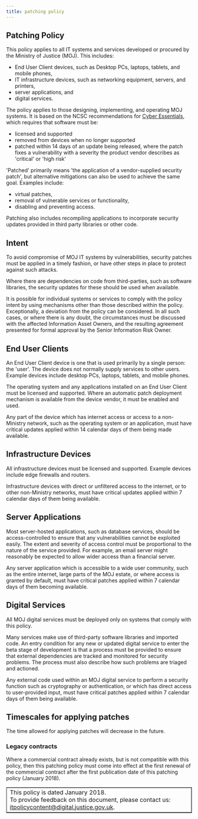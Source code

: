 ```yaml
---
title: patching policy
---
```


## Patching Policy

This policy applies to all IT systems and services developed or procured by the Ministry of Justice (MOJ). This includes: 

- End User Client devices, such as Desktop PCs, laptops, tablets, and mobile phones, 
- IT infrastructure devices, such as networking equipment, servers, and printers,
- server applications, and
- digital services. 

The policy applies to those designing, implementing, and operating MOJ systems. It is based on the NCSC recommendations for [Cyber Essentials](https://www.cyberessentials.ncsc.gov.uk/requirements-for-it-infrastructure.html), which requires that software must be:

- licensed and supported
- removed from devices when no longer supported
- patched within 14 days of an update being released, where the patch fixes a vulnerability with a severity the product vendor describes as 'critical' or 'high risk'

'Patched' primarily means 'the application of a vendor-supplied security patch', but alternative mitigations can also be used to achieve the same goal. Examples include: 

- virtual patches, 
- removal of vulnerable services or functionality,
- disabling and preventing access. 

Patching also includes recompiling applications to incorporate security updates provided in third party libraries or other code.

## Intent

To avoid compromise of MOJ IT systems by vulnerabilities, security patches must be applied in a timely fashion, or have other steps in place to protect against such attacks. 

Where there are dependencies on code from third-parties, such as software libraries, the security updates for these should be used when available.

It is possible for individual systems or services to comply with the policy intent by using mechanisms other than those described within the policy. Exceptionally, a deviation from the policy can be considered. In all such cases, or where there is any doubt, the circumstances must be discussed with the affected Information Asset Owners, and the resulting agreement presented for formal approval by the Senior Information Risk Owner.

## End User Clients

An End User Client device is one that is used primarily by a single person: the 'user'. The device does not normally supply services to other users. Example devices include desktop PCs, laptops, tablets, and mobile phones.

The operating system and any applications installed on an End User Client must be licensed and supported. Where an automatic patch deployment mechanism is available from the device vendor, it must be enabled and used.

Any part of the device which has internet access or access to a non-Ministry network, such as the operating system or an application, must have critical updates applied within 14 calendar days of them being made available.

## Infrastructure Devices

All infrastructure devices must be licensed and supported. Example devices include edge firewalls and routers.

Infrastructure devices with direct or unfiltered access to the internet, or to other non-Ministry networks, must have critical updates applied within 7 calendar days of them being available.

## Server Applications

Most server-hosted applications, such as database services, should be access-controlled to ensure that any vulnerabilities cannot be exploited easily. The extent and severity of access control must be proportional to the nature of the service provided. For example, an email server might reasonably be expected to allow wider access than a financial server.

Any server application which is accessible to a wide user community, such as the entire internet, large parts of the MOJ estate, or where access is granted by default, must have critical patches applied within 7 calendar days of them becoming available. 

## Digital Services

All MOJ digital services must be deployed only on systems that comply with this policy.

Many services make use of third-party software libraries and imported code. An entry condition for any new or updated digital service to enter the beta stage of development is that a process must be provided to ensure that external dependencies are tracked and monitored for security problems. The process must also describe how such problems are triaged and actioned.

Any external code used within an MOJ digital service to perform a security function such as cryptography or authentication, or which has direct access to user-provided input, must have critical patches applied within 7 calendar days of them being available.

## Timescales for applying patches

The time allowed for applying patches will decrease in the future.

### Legacy contracts

Where a commercial contract already exists, but is not compatible with this policy, then this patching policy must come into effect at the first renewal of the commercial contract after the first publication date of this patching policy (January 2018).

<table border='1'>
<tr>
<td>This policy is dated January 2018.<br/>
To provide feedback on this document, please contact us: <a href="mailto:itpolicycontent@digital.justice.gov.uk?subject=patching">itpolicycontent@digital.justice.gov.uk</a>.</td>
</tr>
</table>